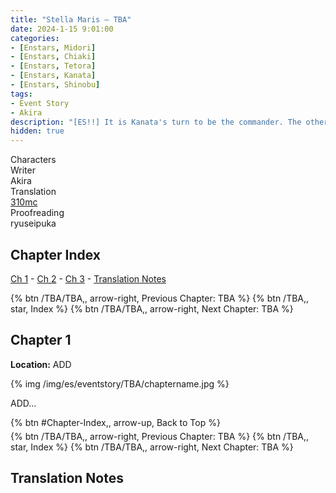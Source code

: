 ```yaml
---
title: "Stella Maris – TBA"
date: 2024-1-15 9:01:00
categories:
- [Enstars, Midori]
- [Enstars, Chiaki]
- [Enstars, Tetora]
- [Enstars, Kanata]
- [Enstars, Shinobu]
tags:
- Event Story
- Akira
description: "[ES!!] It is Kanata's turn to be the commander. The other members feel bewildered by Kanata's peculiar practice methods and by the job shrouded in mystery, until Kanata informs them something…"
hidden: true
---
```

<div class="three-wrapper" style="--storyColor:#965e7d;--storyColor-rgb:150,94,125;--storyColor-h:326.8;--storyColor-s: 23%;--storyColor-l:47.8%;">
    <div class="info-area">
        <div class="info">
            <div class="info-item characters">
                <div class="label">
                    Characters
                </div>
                <div class="value">
                <a href="/categories/Enstars/Kanata" character="Kanata"></a>
                <a href="/categories/Enstars/Tetora" character="Tetora"></a>
                <a href="/categories/Enstars/Chiaki" character="Chiaki"></a>
                <a href="/categories/Enstars/Midori" character="Midori"></a>
                <a href="/categories/Enstars/Shinobu" character="Shinobu"></a>
                </div>
            </div>
            <div class="info-item one">
                <div class="label">
                    Writer
                </div>
                <div class="value">
                    Akira
                </div>
            </div>
            <div class="info-item two">
                <div class="label">
                    Translation
                </div>
                <div class="value">
                    <a href="/about">310mc</a>
                </div>
            </div>
            <div class="info-item three">
                <div class="label">
                   Proofreading
                </div>
                <div class="value">
                    ryuseipuka
                </div>
            </div>
        </div>
    </div>
</div>

<!-- more -->

## Chapter Index
<a href="#Chapter-1">Ch 1</a> - <a href="#Chapter-2">Ch 2</a> - <a href="#Chapter-3">Ch 3</a> - <a href="#Translation-Notes">Translation Notes</a>

<div toc>
{% btn /TBA/TBA,, arrow-right, Previous Chapter: TBA %}
{% btn /TBA,, star, Index %}
{% btn /TBA/TBA,, arrow-right, Next Chapter: TBA %}
</div>

## Chapter 1

<div class="msr-location">
    <p><span><b>Location:</b> ADD</span></p>
</div>

{% img /img/es/eventstory/TBA/chaptername.jpg %}

<div class="msr-narration">
    <p>ADD…</p>
</div>

<div toc>
<div style="margin-bottom:5px">{% btn #Chapter-Index,, arrow-up, Back to Top %}</div>
{% btn /TBA/TBA,, arrow-right, Previous Chapter: TBA %}
{% btn /TBA,, star, Index %}
{% btn /TBA/TBA,, arrow-right, Next Chapter: TBA %}
</div>

## Translation Notes
